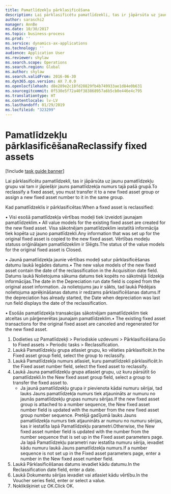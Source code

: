 ```yaml
---
title: Pamatlīdzekļu pārklasificēšana
description: Lai pārklasificētu pamatlīdzekli, tas ir jāpārsūta uz jaunu pamatlīdzekļu grupu vai tam ir jāpiešķir jauns pamatlīdzekļa numurs tajā pašā grupā.
author: saraschi2
manager: AnnBe
ms.date: 10/30/2017
ms.topic: business-process
ms.prod: ''
ms.service: dynamics-ax-applications
ms.technology: ''
audience: Application User
ms.reviewer: shylaw
ms.search.scope: Operations
ms.search.region: Global
ms.author: shylaw
ms.search.validFrom: 2016-06-30
ms.dyn365.ops.version: AX 7.0.0
ms.openlocfilehash: d8e289e2c18fd28829fb4b749933ae1d84e0b631
ms.sourcegitcommit: 0f530e5f72a40f383868957a6b5cb0e446e4c795
ms.translationtype: HT
ms.contentlocale: lv-LV
ms.lasthandoff: 01/29/2019
ms.locfileid: "323299"
---
```

# <a name="reclassify-fixed-assets"></a><span data-ttu-id="b10bf-103">Pamatlīdzekļu pārklasificēšana</span><span class="sxs-lookup"><span data-stu-id="b10bf-103">Reclassify fixed assets</span></span>

[!include [task guide banner](../../includes/task-guide-banner.md)]

<span data-ttu-id="b10bf-104">Lai pārklasificētu pamatlīdzekli, tas ir jāpārsūta uz jaunu pamatlīdzekļu grupu vai tam ir jāpiešķir jauns pamatlīdzekļa numurs tajā pašā grupā.</span><span class="sxs-lookup"><span data-stu-id="b10bf-104">To reclassify a fixed asset, you must transfer it to a new fixed asset group or assign a new fixed asset number to it in the same group.</span></span> 

<span data-ttu-id="b10bf-105">Kad pamatlīdzeklis ir pārklasificētas:</span><span class="sxs-lookup"><span data-stu-id="b10bf-105">When a fixed asset is reclassified:</span></span>

<span data-ttu-id="b10bf-106">• Visi esošā pamatlīdzekļa vērtības modeļi tiek izveidoti jaunajam pamatlīdzeklim.</span><span class="sxs-lookup"><span data-stu-id="b10bf-106">• All value models for the existing fixed asset are created for the new fixed asset.</span></span> <span data-ttu-id="b10bf-107">Visa sākotnējam pamatlīdzeklim iestatītā informācija tiek kopēta uz jauno pamatlīdzekli.</span><span class="sxs-lookup"><span data-stu-id="b10bf-107">Any information that was set up for the original fixed asset is copied to the new fixed asset.</span></span> <span data-ttu-id="b10bf-108">Vērtības modeļu statuss oriģinālajam pamatlīdzeklim ir Slēgts.</span><span class="sxs-lookup"><span data-stu-id="b10bf-108">The status of the value models for the original fixed asset is Closed.</span></span> 

<span data-ttu-id="b10bf-109">• Jaunā pamatlīdzekļa jaunie vērtības modeļi satur pārklasificēšanas datumu laukā Iegādes datums.</span><span class="sxs-lookup"><span data-stu-id="b10bf-109">• The new value models of the new fixed asset contain the date of the reclassification in the Acquisition date field.</span></span> <span data-ttu-id="b10bf-110">Datums laukā Nolietojuma sākuma datums tiek kopēts no sākotnējā līdzekļa informācijas.</span><span class="sxs-lookup"><span data-stu-id="b10bf-110">The date in the Depreciation run date field is copied from the original asset information.</span></span> <span data-ttu-id="b10bf-111">Ja nolietojums jau ir sākts, tad laukā Pēdējais nolietojuma aprēķināšanas datums ir redzams pārklasificēšanas datums.</span><span class="sxs-lookup"><span data-stu-id="b10bf-111">If the depreciation has already started, the Date when depreciation was last run field displays the date of the reclassification.</span></span> 

<span data-ttu-id="b10bf-112">• Esošās pamatlīdzekļa transakcijas sākotnējam pamatlīdzeklim tiek atceltas un pārģenerētas jaunajam pamatlīdzeklim.</span><span class="sxs-lookup"><span data-stu-id="b10bf-112">• The existing fixed asset transactions for the original fixed asset are canceled and regenerated for the new fixed asset.</span></span>

1. <span data-ttu-id="b10bf-113">Dodieties uz Pamatlīdzekļi > Periodiskie uzdevumi > Pārklasificēšana.</span><span class="sxs-lookup"><span data-stu-id="b10bf-113">Go to Fixed assets > Periodic tasks > Reclassification.</span></span>
2. <span data-ttu-id="b10bf-114">Laukā Pamatlīdzekļu grupa atlasiet grupu, ko vēlaties pārklasificēt.</span><span class="sxs-lookup"><span data-stu-id="b10bf-114">In the Fixed asset group field, select the group to reclassify.</span></span>
3. <span data-ttu-id="b10bf-115">Laukā Pamatlīdzekļa numurs atlasiet, kuru pamatlīdzekli pārklasificēt.</span><span class="sxs-lookup"><span data-stu-id="b10bf-115">In the Fixed asset number field, select the fixed asset to reclassify.</span></span>
4. <span data-ttu-id="b10bf-116">Laukā Jauna pamatlīdzekļu grupa atlasiet grupu, uz kuru pārsūtīt šo pamatlīdzekli.</span><span class="sxs-lookup"><span data-stu-id="b10bf-116">In the New fixed asset group field, select a group to transfer the fixed asset to.</span></span>
    * <span data-ttu-id="b10bf-117">Ja jaunā pamatlīdzekļu grupa ir pievienota kādai numuru sērijai, tad lauks Jauns pamatlīdzekļa numurs tiek atjaunināts ar numuru no jaunās pamatlīdzekļu grupas numuru sērijas.</span><span class="sxs-lookup"><span data-stu-id="b10bf-117">If the new fixed asset group is attached to a number sequence, the New fixed asset number field is updated with the number from the new fixed asset group number sequence.</span></span> <span data-ttu-id="b10bf-118">Pretējā gadījumā lauks Jauns pamatlīdzekļa numurs tiek atjaunināts ar numuru no numuru sērijas, kas ir iestatīta lapā Pamatlīdzekļu parametri.</span><span class="sxs-lookup"><span data-stu-id="b10bf-118">Otherwise, the New fixed asset number field is updated with the number from the number sequence that is set up in the Fixed asset parameters page.</span></span> <span data-ttu-id="b10bf-119">Ja lapā Pamatlīdzekļu parametri nav iestatīta numuru sērija, ievadiet kādu numuru laukā Jauns pamatlīdzekļa numurs.</span><span class="sxs-lookup"><span data-stu-id="b10bf-119">If a number sequence is not set up in the Fixed asset parameters page, enter a number in the New fixed asset number field.</span></span>  
5. <span data-ttu-id="b10bf-120">Laukā Pārklasificēšanas datums ievadiet kādu datumu.</span><span class="sxs-lookup"><span data-stu-id="b10bf-120">In the Reclassification date field, enter a date.</span></span>
6. <span data-ttu-id="b10bf-121">Laukā Dokumentu sērijas ievadiet vai atlasiet kādu vērtību.</span><span class="sxs-lookup"><span data-stu-id="b10bf-121">In the Voucher series field, enter or select a value.</span></span>
7. <span data-ttu-id="b10bf-122">Noklikšķiniet uz OK.</span><span class="sxs-lookup"><span data-stu-id="b10bf-122">Click OK.</span></span>

